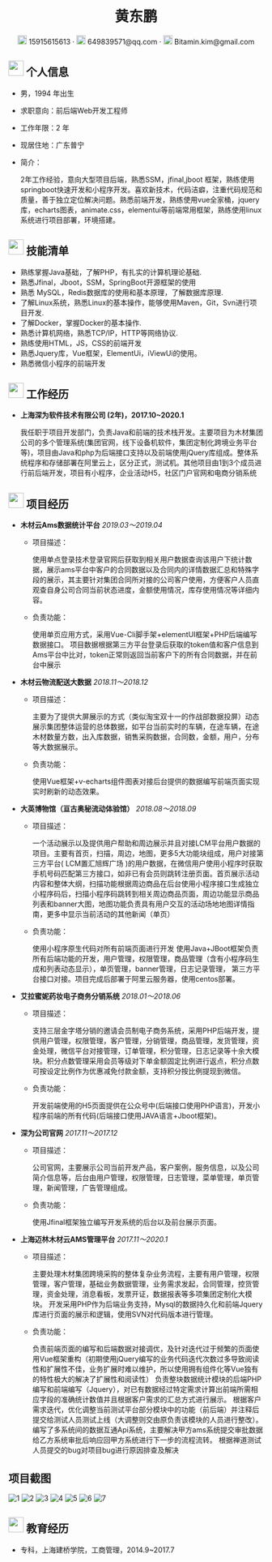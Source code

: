  <center>
     <h1>黄东鹏</h1>
     <div>
         <span>
             <img src="assets/phone-solid.svg" width="18px">
             15915615613
         </span>
         ·
         <span>
             <img src="assets/envelope-solid.svg" width="18px">
             649839571@qq.com 
         </span>
       	 ·
       	 <span>
             <img src="assets/envelope-solid.svg" width="18px">
             Bitamin.kim@gmail.com
         </span>
     </div>
 </center>



 ## <img src="assets/info-circle-solid.svg" width="30px"> 个人信息 

 - 男，1994 年出生

 - 求职意向：前后端Web开发工程师

 - 工作年限：2 年

 - 现居住地：广东普宁

 - 简介：

   2年工作经验，意向大型项目后端，熟悉SSM，jfinal,jboot 框架，熟练使用springboot快速开发和小程序开发。喜欢新技术，代码洁癖，注重代码规范和质量，善于独立定位解决问题。熟悉前端开发，熟练使用vue全家桶，jquery库，echarts图表，animate.css，elementui等前端常用框架，熟练使用linux系统进行项目部署，环境搭建。
   



## <img src="assets/tools-solid.svg" width="30px"> 技能清单

- 熟练掌握Java基础，了解PHP，有扎实的计算机理论基础.
- 熟悉Jfinal，Jboot，SSM，SpringBoot开源框架的使用
- 熟悉 MySQL，Redis数据库的使用和基本原理，了解数据库原理.
- 了解Linux系统，熟悉Linux的基本操作，能够使用Maven，Git，Svn进行项目开发.
- 了解Docker，掌握Docker的基本操作. 
- 熟悉计算机网络，熟悉TCP/IP，HTTP等网络协议.
- 熟练使用HTML，JS，CSS的前端开发
- 熟悉Jquery库，Vue框架，ElementUi，iViewUi的使用。
- 熟悉微信小程序的前端开发



## <img src="assets/briefcase-solid.svg" width="30px"> 工作经历

- **上海深为软件技术有限公司   (2年)，2017.10~2020.1**

   我任职于项目开发部门，负责Java和前端的技术栈开发。主要项目为木材集团公司的多个管理系统(集团官网，线下设备机软件，集团定制化跨境业务平台等)，项目由Java和php为后端接口支持以及前端使用jQuery库组成。整体系统程序和存储部署在阿里云上，区分正式，测试机。其他项目由1到3个成员进行前后端开发，项目有小程序，企业活动H5，社区门户官网和电商分销系统
   
   
   
   

## <img src="assets/project-diagram-solid.svg" width="30px"> 项目经历

- **木材云Ams数据统计平台** *2019.03～2019.04*
  
  - 项目描述：
  
    使用单点登录技术登录官网后获取到相关用户数据查询该用户下统计数据，展示ams平台中客户的合同数据以及合同内的详情数据汇总和特殊字段的展示，其主要针对集团合同所对接的公司客户使用，方便客户人员直观查自身公司合同当前状态进度，金额使用情况，库存使用情况等详细内容。
  
  - 负责功能：
  
    使用单页应用方式，采用Vue-Cli脚手架+elementUI框架+PHP后端编写数据接口。 项目数据根据第三方平台登录后获取的token值和客户信息到Ams平台中比对，token正常则返回当前客户下的所有合同数据，并在前台中展示 
    
    
  
- **木材云物流配送大数据** *2018.11～2018.12*

  - 项目描述：

    主要为了提供大屏展示的方式（类似淘宝双十一的作战部数据投屏）动态展示集团整体运营的总体数据，如平台当前实时的车辆，在途车辆，在途木材数量方数，出入库数据，销售采购数据，合同数，金额，用户，分布等大数据展示。

  - 负责功能：

    使用Vue框架+v-echarts组件图表对接后台提供的数据编写前端页面实现实时刷新的动态效果。 
    
    

- **大英博物馆（亘古奥秘流动体验馆）** *2018.08～2018.09*

  - 项目描述：

    一个活动展示以及提供用户帮助和周边展示并且对接LCM平台用户数据的项目。主要有首页，扫描，周边，地图，更多5大功能块组成，用户对接第三方平台( LCM置汇旭辉广场 )的用户数据，在微信用户使用小程序时获取手机号码匹配第三方接口，如非已有会员则跳转注册页面。首页展示活动内容和整体大纲，扫描功能根据周边商品在后台使用小程序接口生成独立小程序码后，扫描小程序码跳转到相关周边商品页面，周边功能显示商品列表和banner大图，地图功能负责具有用户交互的活动场地地图详情指南，更多中显示当前活动的其他新闻（单页）

  - 负责功能：

    使用小程序原生代码对所有前端页面进行开发 使用Java+JBoot框架负责所有后端功能的开发，用户管理，权限管理，商品管理（含有小程序码生成和列表动态显示），单页管理，banner管理，日志记录管理， 第三方平台接口对接。项目完成后部署于阿里云服务器，使用centos部署。 







- **艾拉蜜妮药妆电子商务分销系统** *2018.01～2018.06*

  - 项目描述：

    支持三层金字塔分销的邀请会员制电子商务系统，采用PHP后端开发，提供用户管理，权限管理，客户管理，分销管理，商品管理，发货管理，资金处理，微信平台对接管理，订单管理，积分管理，日志记录等十余大模块。积分点数管理采用会员等级对下单金额固定比例进行返点，积分点数可按设定比例作为优惠减免付款金额，支持积分按比例提现到微信。

  - 负责功能：

    开发前端使用的H5页面提供在公众号中(后端接口使用PHP语言)，开发小程序前端的所有代码(后端接口使用JAVA语言+Jboot框架)。 
    
    


- **深为公司官网** *2017.11～2017.12*

  - 项目描述：

    公司官网，主要展示公司当前开发产品，客户案例，服务信息，以及公司简介信息等，后台由用户管理，权限管理，日志管理，菜单管理，单页管理，新闻管理，广告管理组成。

  - 负责功能：

    使用Jfinal框架独立编写开发系统的后台以及前台展示页面。  
    
    

- **上海迈林木材云AMS管理平台** *2017.11～2020.1*

  - 项目描述：

    主要处理木材集团跨境采购的整体复杂业务流程，主要有用户管理，权限管理，客户管理，基础业务数据管理，业务需求发起，合同管理，控货管理，资金处理，消息看板，发票开证，数据报表等多项集团定制化大模块。
    开发采用PHP作为后端业务支持，Mysql的数据持久化和前端Jquery库进行页面的展示和逻辑，使用SVN对代码版本进行管理。

  - 负责功能：

    负责前端页面的编写和后端数据对接调优，及针对迭代过于频繁的页面使用Vue框架重构（初期使用jQuery编写的业务代码迭代次数过多导致阅读性和扩展性不佳，业务扩展时难以维护，所以使用拥有组件化等Vue独有的特性极大的解决了扩展性和阅读性） 负责整块数据统计模块的后端PHP编写和前端编写（Jquery），对已有数据经过特定需求计算出前端所需相应字段的准确统计数值并且根据客户需求的汇总方式进行展示。 根据客户需求迭代，优化调整当前测试平台部分模块中的功能（前后端）并注释后提交给测试人员测试上线（大调整则交由原负责该模块的人员进行整改）。
    编写了多系统间的数据互通Api系统，主要解决甲方ams系统提交审批数据给乙方系统审批后响应回甲方系统进行下一步的流程流转。
    根据禅道测试人员提交的bug对项目bug进行原因排查及解决 	 

## 项目截图
![1](assets/1.jpg)
![2](assets/2.jpg)
![3](assets/3.jpg)
![4](assets/4.jpg)
![5](assets/5.jpg)
![6](assets/6.jpg)
![7](assets/7.jpg)


## <img src="assets/graduation-cap-solid.svg" width="30px"> 教育经历

- 专科，上海建桥学院，工商管理，2014.9~2017.7
